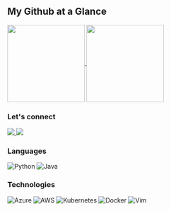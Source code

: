 ## My Github at a Glance
<a href="https://github.com/greganderson/greganderson">
<img align="center" height="175" src="https://github-readme-stats.vercel.app/api?username=greganderson&count_private=true&show_icons=true&theme=vue-dark&custom_title=My%20Stats"/>
</a>
<a href="https://github.com/greganderson/greganderson">
<img align="center" height="175" src="https://github-readme-stats.vercel.app/api/top-langs/?username=greganderson&count_private=true&theme=vue-dark&layout=compact&custom_title=Favorite%20Languages"/>
</a>

### Let's connect
<a href="https://www.linkedin.com/in/greg-anderson-cs/" target="_blank">
<img src="https://img.shields.io/badge/LinkedIn-0077B5?style=for-the-badge&logo=linkedin&logoColor=white" />
</a>

<a href="http://greganderson.github.io" target="_blank">
<img src="https://img.shields.io/badge/My_Portfolio-FF5722?style=for-the-badge&logo=rss&logoColor=white" />
</a>

### Languages

![Python](https://img.shields.io/badge/Python-3776AB?style=for-the-badge&logo=python&logoColor=white)
![Java](https://img.shields.io/badge/Java-ED8B00?style=for-the-badge&logo=java&logoColor=white)

### Technologies

![Azure](https://img.shields.io/badge/Azure-dddddd?style=for-the-badge&logo=microsoft-azure&logoColor=0159d6)
![AWS](https://img.shields.io/badge/AWS-f5971d?style=for-the-badge&logo=amazon-aws&logoColor=000000)
![Kubernetes](https://img.shields.io/badge/Kubernetes-007ACC?style=for-the-badge&logo=kubernetes&logoColor=ffffff)
![Docker](https://img.shields.io/badge/Docker-33b0d6?style=for-the-badge&logo=docker&logoColor=ffffff)
![Vim](https://img.shields.io/badge/Vim-006600?style=for-the-badge&logo=vim&logoColor=cccccc)

<!--
**greganderson/greganderson** is a ✨  _special_ ✨l repository because its `README.md` (this file) appears on your GitHub profile.

Here are some ideas to get you started:

- 🔭 I’m currently working on ...
- 🌱 I’m currently learning ...
- 👯 I’m looking to collaborate on ...
- 🤔 I’m looking for help with ...
- 💬 Ask me about ...
- 📫 How to reach me: ...
- 😄 Pronouns: ...
- ⚡  Fun fact: ...
-->
